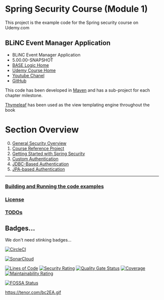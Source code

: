 # Spring Security Course (Module 1)

This project is the example code for the Spring security course on Udemy.com

## BLiNC Event Manager Application

* BLiNC Event Manager Application
* 5.00.00-SNAPSHOT
* [BASE Logic Home](https://baselogic.io)
* [Udemy Course Home](https://udemy.com)
* [Youtube Chanel](https://youtube.com/c/baselogic)
* [GitHub](https://github.com/mickknutson/spring_security_course)

This code has been developed in [Maven](http://maven.apache.org) and has
a sub-project for each chapter milestone.

[Thymeleaf](http://www.thymeleaf.org/doc/tutorials/3.0/usingthymeleaf.html)
has been used as the view templating engine throughout the book


# Section Overview

0. [General Security Overview](chapter00/README.md)
1. [Course Reference Project](chapter01/README.md)
2. [Getting Started with Spring Security](chapter02/README.md)
3. [Custom Authentication](chapter03/README.md)
4. [JDBC-Based Authentication](chapter04/README.md)
5. [JPA-based Authentication](chapter05/README.md)

---

### [Building and Running the code examples](docs/building.md)
### [License](docs/license.md)
### [TODOs](docs/todo.md)


## Badges...

We don't need stinking badges...

[![CircleCI](https://circleci.com/gh/mickknutson/spring_security_course.svg?style=svg)](https://circleci.com/gh/mickknutson/spring_security_course)

[![SonarCloud](https://sonarcloud.io/images/project_badges/sonarcloud-white.svg)](https://sonarcloud.io/dashboard?id=mickknutson_spring_security_course)

[![Lines of Code](https://sonarcloud.io/api/project_badges/measure?project=mickknutson_spring_security_course&metric=ncloc)](https://sonarcloud.io/dashboard?id=mickknutson_spring_security_course)
[![Security Rating](https://sonarcloud.io/api/project_badges/measure?project=mickknutson_spring_security_course&metric=security_rating)](https://sonarcloud.io/dashboard?id=mickknutson_spring_security_course)
[![Quality Gate Status](https://sonarcloud.io/api/project_badges/measure?project=mickknutson_spring_security_course&metric=alert_status)](https://sonarcloud.io/dashboard?id=mickknutson_spring_security_course)
[![Coverage](https://sonarcloud.io/api/project_badges/measure?project=mickknutson_spring_security_course&metric=coverage)](https://sonarcloud.io/dashboard?id=mickknutson_spring_security_course)
[![Maintainability Rating](https://sonarcloud.io/api/project_badges/measure?project=mickknutson_spring_security_course&metric=sqale_rating)](https://sonarcloud.io/dashboard?id=mickknutson_spring_security_course)

[![FOSSA Status](https://app.fossa.com/api/projects/git%2Bgithub.com%2Fmickknutson%2Fspring_security_course.svg?type=shield)](https://app.fossa.com/projects/git%2Bgithub.com%2Fmickknutson%2Fspring_security_course?ref=badge_shield)

https://tenor.com/bc2EA.gif
